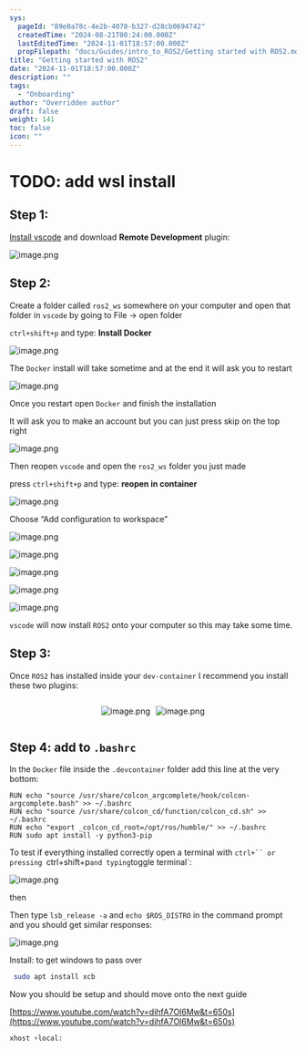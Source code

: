 ```yaml
---
sys:
  pageId: "89e0a78c-4e2b-4070-b327-d28cb0694742"
  createdTime: "2024-08-21T00:24:00.000Z"
  lastEditedTime: "2024-11-01T18:57:00.000Z"
  propFilepath: "docs/Guides/intro_to_ROS2/Getting started with ROS2.md"
title: "Getting started with ROS2"
date: "2024-11-01T18:57:00.000Z"
description: ""
tags:
  - "Onboarding"
author: "Overridden author"
draft: false
weight: 141
toc: false
icon: ""
---
```


# TODO: add wsl install

## Step 1:

[Install vscode](https://code.visualstudio.com/download) and download **Remote Development** plugin:

![image.png](https://prod-files-secure.s3.us-west-2.amazonaws.com/d518164a-d88e-44d1-a4ee-3adb3bd8bce0/efb52993-1881-4a40-b95e-6f020334f022/image.png?X-Amz-Algorithm=AWS4-HMAC-SHA256&X-Amz-Content-Sha256=UNSIGNED-PAYLOAD&X-Amz-Credential=ASIAZI2LB4665WMW6F5C%2F20250131%2Fus-west-2%2Fs3%2Faws4_request&X-Amz-Date=20250131T110104Z&X-Amz-Expires=3600&X-Amz-Security-Token=IQoJb3JpZ2luX2VjELP%2F%2F%2F%2F%2F%2F%2F%2F%2F%2FwEaCXVzLXdlc3QtMiJHMEUCIQCAxiQ13vcP8n0NGVLJv7Q688Yoyp2h9RQaJyo7lEZVjwIgO1L7WAVADGAMlsYcCtuE4%2BchSgORpp8YUvfOm8nvIh0qiAQIvP%2F%2F%2F%2F%2F%2F%2F%2F%2F%2FARAAGgw2Mzc0MjMxODM4MDUiDN5c8dw9z%2BTfvPEVASrcA6MxrRFTstadoJ03zv41hVzcnsKgCZWVjCfNTI8c7DodiyzgS4q7dw2oQLnSA%2BEIeJLeYu5Xxu%2BQM861oAV7TtG64Af3uyDUgosMIGd84ofhLzPcqY4Kewo%2B87%2B7Ujwl3QqZblOiY3brxzp6a33QDsUODMP8HKihpX%2BfdCrAXm6rhe8SQfLHXVALXZnd1DgdvJJX9kLXvNRYFZ%2BQvmnBrq%2BBpbsTDmZ11QCrUbV9NOzHoSjCR8vyvE5hKyXfpbSMipv3staFOwTh9L5EaNPTsqvUh%2BWXQ3GJwJMH2zYRIEePEoH6icgo2AcFWF4tN6NW9wkGn3C2sYVYy7YwUaNPWwwlPK8x9QdrBGp1350%2BjAA4iJLmPzPbke8qO9hSD5%2BHyvLMedbQSfQ4QVgLU326yUV0H%2Ft4%2BkLnx9SIyPRz9tRLLTck1%2FGVr1gQvSOmyyGP4u22%2FZa2oMhPRKt%2FQfHJfE5TaO69D9bSKiAveJ33jwsOgladoFYlPdEFnE6eMI8HpmiA1HjCKtAxZTWi9VwUo6nYbWkuKljCP7%2BsWepqudB9LEKgmkfqorRj%2BHiTZ1KS4WVQ%2BC8HFt55yQzzv9zPRcq%2FLOraZEvQ5R81r0rEDDKRatIVgVrx1NxdviSBMJLZ8rwGOqUBSSRL3qvhE5mhr8dBb5E%2FiQ7aYVazOz10m4XNDjuTT2vZhjgYptBbpsYS8Ysag41plT5xzSI31AkdH3qC81BrJPP1Iqso7l2JxpXqqEyXXhxr3iS563TfwpJBjhbE3%2FZ6vaEDvZwlPFQNpDe9itmxBwAoME0gR1B2E9xhIF4YWa%2FGWKtmbnIeU%2FEf%2FCnfFWVeKstnZlBIuPkVUHk3%2BwJWue6T%2BPz2&X-Amz-Signature=990c694f41c40eddbec771468243de61fb67f982bc60205fa8a9fdcc957d64f3&X-Amz-SignedHeaders=host&x-id=GetObject)

## Step 2:

Create a folder called `ros2_ws` somewhere on your computer and open that folder in `vscode` by going to File → open folder 

`ctrl+shift+p` and type: **Install Docker**

![image.png](https://prod-files-secure.s3.us-west-2.amazonaws.com/d518164a-d88e-44d1-a4ee-3adb3bd8bce0/2269dc0e-1cd5-47ff-bceb-c04ad9b2eab0/image.png?X-Amz-Algorithm=AWS4-HMAC-SHA256&X-Amz-Content-Sha256=UNSIGNED-PAYLOAD&X-Amz-Credential=ASIAZI2LB4665WMW6F5C%2F20250131%2Fus-west-2%2Fs3%2Faws4_request&X-Amz-Date=20250131T110104Z&X-Amz-Expires=3600&X-Amz-Security-Token=IQoJb3JpZ2luX2VjELP%2F%2F%2F%2F%2F%2F%2F%2F%2F%2FwEaCXVzLXdlc3QtMiJHMEUCIQCAxiQ13vcP8n0NGVLJv7Q688Yoyp2h9RQaJyo7lEZVjwIgO1L7WAVADGAMlsYcCtuE4%2BchSgORpp8YUvfOm8nvIh0qiAQIvP%2F%2F%2F%2F%2F%2F%2F%2F%2F%2FARAAGgw2Mzc0MjMxODM4MDUiDN5c8dw9z%2BTfvPEVASrcA6MxrRFTstadoJ03zv41hVzcnsKgCZWVjCfNTI8c7DodiyzgS4q7dw2oQLnSA%2BEIeJLeYu5Xxu%2BQM861oAV7TtG64Af3uyDUgosMIGd84ofhLzPcqY4Kewo%2B87%2B7Ujwl3QqZblOiY3brxzp6a33QDsUODMP8HKihpX%2BfdCrAXm6rhe8SQfLHXVALXZnd1DgdvJJX9kLXvNRYFZ%2BQvmnBrq%2BBpbsTDmZ11QCrUbV9NOzHoSjCR8vyvE5hKyXfpbSMipv3staFOwTh9L5EaNPTsqvUh%2BWXQ3GJwJMH2zYRIEePEoH6icgo2AcFWF4tN6NW9wkGn3C2sYVYy7YwUaNPWwwlPK8x9QdrBGp1350%2BjAA4iJLmPzPbke8qO9hSD5%2BHyvLMedbQSfQ4QVgLU326yUV0H%2Ft4%2BkLnx9SIyPRz9tRLLTck1%2FGVr1gQvSOmyyGP4u22%2FZa2oMhPRKt%2FQfHJfE5TaO69D9bSKiAveJ33jwsOgladoFYlPdEFnE6eMI8HpmiA1HjCKtAxZTWi9VwUo6nYbWkuKljCP7%2BsWepqudB9LEKgmkfqorRj%2BHiTZ1KS4WVQ%2BC8HFt55yQzzv9zPRcq%2FLOraZEvQ5R81r0rEDDKRatIVgVrx1NxdviSBMJLZ8rwGOqUBSSRL3qvhE5mhr8dBb5E%2FiQ7aYVazOz10m4XNDjuTT2vZhjgYptBbpsYS8Ysag41plT5xzSI31AkdH3qC81BrJPP1Iqso7l2JxpXqqEyXXhxr3iS563TfwpJBjhbE3%2FZ6vaEDvZwlPFQNpDe9itmxBwAoME0gR1B2E9xhIF4YWa%2FGWKtmbnIeU%2FEf%2FCnfFWVeKstnZlBIuPkVUHk3%2BwJWue6T%2BPz2&X-Amz-Signature=f6fde864abd89a676cc2736f0f27c3d77e5f2be2273637032936be0464632bcc&X-Amz-SignedHeaders=host&x-id=GetObject)

The `Docker` install will take sometime and at the end it will ask you to restart

![image.png](https://prod-files-secure.s3.us-west-2.amazonaws.com/d518164a-d88e-44d1-a4ee-3adb3bd8bce0/ed233f78-be33-4b1f-b89c-9c346c0e961e/image.png?X-Amz-Algorithm=AWS4-HMAC-SHA256&X-Amz-Content-Sha256=UNSIGNED-PAYLOAD&X-Amz-Credential=ASIAZI2LB4665WMW6F5C%2F20250131%2Fus-west-2%2Fs3%2Faws4_request&X-Amz-Date=20250131T110104Z&X-Amz-Expires=3600&X-Amz-Security-Token=IQoJb3JpZ2luX2VjELP%2F%2F%2F%2F%2F%2F%2F%2F%2F%2FwEaCXVzLXdlc3QtMiJHMEUCIQCAxiQ13vcP8n0NGVLJv7Q688Yoyp2h9RQaJyo7lEZVjwIgO1L7WAVADGAMlsYcCtuE4%2BchSgORpp8YUvfOm8nvIh0qiAQIvP%2F%2F%2F%2F%2F%2F%2F%2F%2F%2FARAAGgw2Mzc0MjMxODM4MDUiDN5c8dw9z%2BTfvPEVASrcA6MxrRFTstadoJ03zv41hVzcnsKgCZWVjCfNTI8c7DodiyzgS4q7dw2oQLnSA%2BEIeJLeYu5Xxu%2BQM861oAV7TtG64Af3uyDUgosMIGd84ofhLzPcqY4Kewo%2B87%2B7Ujwl3QqZblOiY3brxzp6a33QDsUODMP8HKihpX%2BfdCrAXm6rhe8SQfLHXVALXZnd1DgdvJJX9kLXvNRYFZ%2BQvmnBrq%2BBpbsTDmZ11QCrUbV9NOzHoSjCR8vyvE5hKyXfpbSMipv3staFOwTh9L5EaNPTsqvUh%2BWXQ3GJwJMH2zYRIEePEoH6icgo2AcFWF4tN6NW9wkGn3C2sYVYy7YwUaNPWwwlPK8x9QdrBGp1350%2BjAA4iJLmPzPbke8qO9hSD5%2BHyvLMedbQSfQ4QVgLU326yUV0H%2Ft4%2BkLnx9SIyPRz9tRLLTck1%2FGVr1gQvSOmyyGP4u22%2FZa2oMhPRKt%2FQfHJfE5TaO69D9bSKiAveJ33jwsOgladoFYlPdEFnE6eMI8HpmiA1HjCKtAxZTWi9VwUo6nYbWkuKljCP7%2BsWepqudB9LEKgmkfqorRj%2BHiTZ1KS4WVQ%2BC8HFt55yQzzv9zPRcq%2FLOraZEvQ5R81r0rEDDKRatIVgVrx1NxdviSBMJLZ8rwGOqUBSSRL3qvhE5mhr8dBb5E%2FiQ7aYVazOz10m4XNDjuTT2vZhjgYptBbpsYS8Ysag41plT5xzSI31AkdH3qC81BrJPP1Iqso7l2JxpXqqEyXXhxr3iS563TfwpJBjhbE3%2FZ6vaEDvZwlPFQNpDe9itmxBwAoME0gR1B2E9xhIF4YWa%2FGWKtmbnIeU%2FEf%2FCnfFWVeKstnZlBIuPkVUHk3%2BwJWue6T%2BPz2&X-Amz-Signature=e344cde7813587ec7677ccc14516d1ff54567f9ae5d8da095643b176f278f563&X-Amz-SignedHeaders=host&x-id=GetObject)

Once you restart open `Docker` and finish the installation

It will ask you to make an account but you can just press skip on the top right

![image.png](https://prod-files-secure.s3.us-west-2.amazonaws.com/d518164a-d88e-44d1-a4ee-3adb3bd8bce0/21010ad9-1659-4fd9-9f59-9932a09b2a3d/image.png?X-Amz-Algorithm=AWS4-HMAC-SHA256&X-Amz-Content-Sha256=UNSIGNED-PAYLOAD&X-Amz-Credential=ASIAZI2LB4665WMW6F5C%2F20250131%2Fus-west-2%2Fs3%2Faws4_request&X-Amz-Date=20250131T110104Z&X-Amz-Expires=3600&X-Amz-Security-Token=IQoJb3JpZ2luX2VjELP%2F%2F%2F%2F%2F%2F%2F%2F%2F%2FwEaCXVzLXdlc3QtMiJHMEUCIQCAxiQ13vcP8n0NGVLJv7Q688Yoyp2h9RQaJyo7lEZVjwIgO1L7WAVADGAMlsYcCtuE4%2BchSgORpp8YUvfOm8nvIh0qiAQIvP%2F%2F%2F%2F%2F%2F%2F%2F%2F%2FARAAGgw2Mzc0MjMxODM4MDUiDN5c8dw9z%2BTfvPEVASrcA6MxrRFTstadoJ03zv41hVzcnsKgCZWVjCfNTI8c7DodiyzgS4q7dw2oQLnSA%2BEIeJLeYu5Xxu%2BQM861oAV7TtG64Af3uyDUgosMIGd84ofhLzPcqY4Kewo%2B87%2B7Ujwl3QqZblOiY3brxzp6a33QDsUODMP8HKihpX%2BfdCrAXm6rhe8SQfLHXVALXZnd1DgdvJJX9kLXvNRYFZ%2BQvmnBrq%2BBpbsTDmZ11QCrUbV9NOzHoSjCR8vyvE5hKyXfpbSMipv3staFOwTh9L5EaNPTsqvUh%2BWXQ3GJwJMH2zYRIEePEoH6icgo2AcFWF4tN6NW9wkGn3C2sYVYy7YwUaNPWwwlPK8x9QdrBGp1350%2BjAA4iJLmPzPbke8qO9hSD5%2BHyvLMedbQSfQ4QVgLU326yUV0H%2Ft4%2BkLnx9SIyPRz9tRLLTck1%2FGVr1gQvSOmyyGP4u22%2FZa2oMhPRKt%2FQfHJfE5TaO69D9bSKiAveJ33jwsOgladoFYlPdEFnE6eMI8HpmiA1HjCKtAxZTWi9VwUo6nYbWkuKljCP7%2BsWepqudB9LEKgmkfqorRj%2BHiTZ1KS4WVQ%2BC8HFt55yQzzv9zPRcq%2FLOraZEvQ5R81r0rEDDKRatIVgVrx1NxdviSBMJLZ8rwGOqUBSSRL3qvhE5mhr8dBb5E%2FiQ7aYVazOz10m4XNDjuTT2vZhjgYptBbpsYS8Ysag41plT5xzSI31AkdH3qC81BrJPP1Iqso7l2JxpXqqEyXXhxr3iS563TfwpJBjhbE3%2FZ6vaEDvZwlPFQNpDe9itmxBwAoME0gR1B2E9xhIF4YWa%2FGWKtmbnIeU%2FEf%2FCnfFWVeKstnZlBIuPkVUHk3%2BwJWue6T%2BPz2&X-Amz-Signature=f811a12fde1c1a71310033dda9297b71ec6a00dd97d62467e04b70f26bdecfcf&X-Amz-SignedHeaders=host&x-id=GetObject)

Then reopen `vscode` and open the `ros2_ws` folder you just made

press `ctrl+shift+p` and type: **reopen in container**

![image.png](https://prod-files-secure.s3.us-west-2.amazonaws.com/d518164a-d88e-44d1-a4ee-3adb3bd8bce0/4e93b8c2-41ad-488c-8095-c74205196118/image.png?X-Amz-Algorithm=AWS4-HMAC-SHA256&X-Amz-Content-Sha256=UNSIGNED-PAYLOAD&X-Amz-Credential=ASIAZI2LB4665WMW6F5C%2F20250131%2Fus-west-2%2Fs3%2Faws4_request&X-Amz-Date=20250131T110104Z&X-Amz-Expires=3600&X-Amz-Security-Token=IQoJb3JpZ2luX2VjELP%2F%2F%2F%2F%2F%2F%2F%2F%2F%2FwEaCXVzLXdlc3QtMiJHMEUCIQCAxiQ13vcP8n0NGVLJv7Q688Yoyp2h9RQaJyo7lEZVjwIgO1L7WAVADGAMlsYcCtuE4%2BchSgORpp8YUvfOm8nvIh0qiAQIvP%2F%2F%2F%2F%2F%2F%2F%2F%2F%2FARAAGgw2Mzc0MjMxODM4MDUiDN5c8dw9z%2BTfvPEVASrcA6MxrRFTstadoJ03zv41hVzcnsKgCZWVjCfNTI8c7DodiyzgS4q7dw2oQLnSA%2BEIeJLeYu5Xxu%2BQM861oAV7TtG64Af3uyDUgosMIGd84ofhLzPcqY4Kewo%2B87%2B7Ujwl3QqZblOiY3brxzp6a33QDsUODMP8HKihpX%2BfdCrAXm6rhe8SQfLHXVALXZnd1DgdvJJX9kLXvNRYFZ%2BQvmnBrq%2BBpbsTDmZ11QCrUbV9NOzHoSjCR8vyvE5hKyXfpbSMipv3staFOwTh9L5EaNPTsqvUh%2BWXQ3GJwJMH2zYRIEePEoH6icgo2AcFWF4tN6NW9wkGn3C2sYVYy7YwUaNPWwwlPK8x9QdrBGp1350%2BjAA4iJLmPzPbke8qO9hSD5%2BHyvLMedbQSfQ4QVgLU326yUV0H%2Ft4%2BkLnx9SIyPRz9tRLLTck1%2FGVr1gQvSOmyyGP4u22%2FZa2oMhPRKt%2FQfHJfE5TaO69D9bSKiAveJ33jwsOgladoFYlPdEFnE6eMI8HpmiA1HjCKtAxZTWi9VwUo6nYbWkuKljCP7%2BsWepqudB9LEKgmkfqorRj%2BHiTZ1KS4WVQ%2BC8HFt55yQzzv9zPRcq%2FLOraZEvQ5R81r0rEDDKRatIVgVrx1NxdviSBMJLZ8rwGOqUBSSRL3qvhE5mhr8dBb5E%2FiQ7aYVazOz10m4XNDjuTT2vZhjgYptBbpsYS8Ysag41plT5xzSI31AkdH3qC81BrJPP1Iqso7l2JxpXqqEyXXhxr3iS563TfwpJBjhbE3%2FZ6vaEDvZwlPFQNpDe9itmxBwAoME0gR1B2E9xhIF4YWa%2FGWKtmbnIeU%2FEf%2FCnfFWVeKstnZlBIuPkVUHk3%2BwJWue6T%2BPz2&X-Amz-Signature=6870197b4e929abe2577fd06249467959aac4e3780c3584a3ce2b25ef2f187ec&X-Amz-SignedHeaders=host&x-id=GetObject)

Choose “Add configuration to workspace”

![image.png](https://prod-files-secure.s3.us-west-2.amazonaws.com/d518164a-d88e-44d1-a4ee-3adb3bd8bce0/9560b282-5060-4989-ba37-97e7b2c22476/image.png?X-Amz-Algorithm=AWS4-HMAC-SHA256&X-Amz-Content-Sha256=UNSIGNED-PAYLOAD&X-Amz-Credential=ASIAZI2LB4665WMW6F5C%2F20250131%2Fus-west-2%2Fs3%2Faws4_request&X-Amz-Date=20250131T110104Z&X-Amz-Expires=3600&X-Amz-Security-Token=IQoJb3JpZ2luX2VjELP%2F%2F%2F%2F%2F%2F%2F%2F%2F%2FwEaCXVzLXdlc3QtMiJHMEUCIQCAxiQ13vcP8n0NGVLJv7Q688Yoyp2h9RQaJyo7lEZVjwIgO1L7WAVADGAMlsYcCtuE4%2BchSgORpp8YUvfOm8nvIh0qiAQIvP%2F%2F%2F%2F%2F%2F%2F%2F%2F%2FARAAGgw2Mzc0MjMxODM4MDUiDN5c8dw9z%2BTfvPEVASrcA6MxrRFTstadoJ03zv41hVzcnsKgCZWVjCfNTI8c7DodiyzgS4q7dw2oQLnSA%2BEIeJLeYu5Xxu%2BQM861oAV7TtG64Af3uyDUgosMIGd84ofhLzPcqY4Kewo%2B87%2B7Ujwl3QqZblOiY3brxzp6a33QDsUODMP8HKihpX%2BfdCrAXm6rhe8SQfLHXVALXZnd1DgdvJJX9kLXvNRYFZ%2BQvmnBrq%2BBpbsTDmZ11QCrUbV9NOzHoSjCR8vyvE5hKyXfpbSMipv3staFOwTh9L5EaNPTsqvUh%2BWXQ3GJwJMH2zYRIEePEoH6icgo2AcFWF4tN6NW9wkGn3C2sYVYy7YwUaNPWwwlPK8x9QdrBGp1350%2BjAA4iJLmPzPbke8qO9hSD5%2BHyvLMedbQSfQ4QVgLU326yUV0H%2Ft4%2BkLnx9SIyPRz9tRLLTck1%2FGVr1gQvSOmyyGP4u22%2FZa2oMhPRKt%2FQfHJfE5TaO69D9bSKiAveJ33jwsOgladoFYlPdEFnE6eMI8HpmiA1HjCKtAxZTWi9VwUo6nYbWkuKljCP7%2BsWepqudB9LEKgmkfqorRj%2BHiTZ1KS4WVQ%2BC8HFt55yQzzv9zPRcq%2FLOraZEvQ5R81r0rEDDKRatIVgVrx1NxdviSBMJLZ8rwGOqUBSSRL3qvhE5mhr8dBb5E%2FiQ7aYVazOz10m4XNDjuTT2vZhjgYptBbpsYS8Ysag41plT5xzSI31AkdH3qC81BrJPP1Iqso7l2JxpXqqEyXXhxr3iS563TfwpJBjhbE3%2FZ6vaEDvZwlPFQNpDe9itmxBwAoME0gR1B2E9xhIF4YWa%2FGWKtmbnIeU%2FEf%2FCnfFWVeKstnZlBIuPkVUHk3%2BwJWue6T%2BPz2&X-Amz-Signature=6ac407ce73baa2a2afe8458c980ff16b70f388433cab3f24aa4786435e4effc0&X-Amz-SignedHeaders=host&x-id=GetObject)

![image.png](https://prod-files-secure.s3.us-west-2.amazonaws.com/d518164a-d88e-44d1-a4ee-3adb3bd8bce0/2ee63f81-886b-48e8-a553-dc6e5eac99e4/image.png?X-Amz-Algorithm=AWS4-HMAC-SHA256&X-Amz-Content-Sha256=UNSIGNED-PAYLOAD&X-Amz-Credential=ASIAZI2LB4665WMW6F5C%2F20250131%2Fus-west-2%2Fs3%2Faws4_request&X-Amz-Date=20250131T110104Z&X-Amz-Expires=3600&X-Amz-Security-Token=IQoJb3JpZ2luX2VjELP%2F%2F%2F%2F%2F%2F%2F%2F%2F%2FwEaCXVzLXdlc3QtMiJHMEUCIQCAxiQ13vcP8n0NGVLJv7Q688Yoyp2h9RQaJyo7lEZVjwIgO1L7WAVADGAMlsYcCtuE4%2BchSgORpp8YUvfOm8nvIh0qiAQIvP%2F%2F%2F%2F%2F%2F%2F%2F%2F%2FARAAGgw2Mzc0MjMxODM4MDUiDN5c8dw9z%2BTfvPEVASrcA6MxrRFTstadoJ03zv41hVzcnsKgCZWVjCfNTI8c7DodiyzgS4q7dw2oQLnSA%2BEIeJLeYu5Xxu%2BQM861oAV7TtG64Af3uyDUgosMIGd84ofhLzPcqY4Kewo%2B87%2B7Ujwl3QqZblOiY3brxzp6a33QDsUODMP8HKihpX%2BfdCrAXm6rhe8SQfLHXVALXZnd1DgdvJJX9kLXvNRYFZ%2BQvmnBrq%2BBpbsTDmZ11QCrUbV9NOzHoSjCR8vyvE5hKyXfpbSMipv3staFOwTh9L5EaNPTsqvUh%2BWXQ3GJwJMH2zYRIEePEoH6icgo2AcFWF4tN6NW9wkGn3C2sYVYy7YwUaNPWwwlPK8x9QdrBGp1350%2BjAA4iJLmPzPbke8qO9hSD5%2BHyvLMedbQSfQ4QVgLU326yUV0H%2Ft4%2BkLnx9SIyPRz9tRLLTck1%2FGVr1gQvSOmyyGP4u22%2FZa2oMhPRKt%2FQfHJfE5TaO69D9bSKiAveJ33jwsOgladoFYlPdEFnE6eMI8HpmiA1HjCKtAxZTWi9VwUo6nYbWkuKljCP7%2BsWepqudB9LEKgmkfqorRj%2BHiTZ1KS4WVQ%2BC8HFt55yQzzv9zPRcq%2FLOraZEvQ5R81r0rEDDKRatIVgVrx1NxdviSBMJLZ8rwGOqUBSSRL3qvhE5mhr8dBb5E%2FiQ7aYVazOz10m4XNDjuTT2vZhjgYptBbpsYS8Ysag41plT5xzSI31AkdH3qC81BrJPP1Iqso7l2JxpXqqEyXXhxr3iS563TfwpJBjhbE3%2FZ6vaEDvZwlPFQNpDe9itmxBwAoME0gR1B2E9xhIF4YWa%2FGWKtmbnIeU%2FEf%2FCnfFWVeKstnZlBIuPkVUHk3%2BwJWue6T%2BPz2&X-Amz-Signature=725a65aa742d050438108da0e9b14416633c338c6678b2e76e50c6675527cb07&X-Amz-SignedHeaders=host&x-id=GetObject)

![image.png](https://prod-files-secure.s3.us-west-2.amazonaws.com/d518164a-d88e-44d1-a4ee-3adb3bd8bce0/ae1580b2-b048-407e-aed9-b584224a7a04/image.png?X-Amz-Algorithm=AWS4-HMAC-SHA256&X-Amz-Content-Sha256=UNSIGNED-PAYLOAD&X-Amz-Credential=ASIAZI2LB4665WMW6F5C%2F20250131%2Fus-west-2%2Fs3%2Faws4_request&X-Amz-Date=20250131T110104Z&X-Amz-Expires=3600&X-Amz-Security-Token=IQoJb3JpZ2luX2VjELP%2F%2F%2F%2F%2F%2F%2F%2F%2F%2FwEaCXVzLXdlc3QtMiJHMEUCIQCAxiQ13vcP8n0NGVLJv7Q688Yoyp2h9RQaJyo7lEZVjwIgO1L7WAVADGAMlsYcCtuE4%2BchSgORpp8YUvfOm8nvIh0qiAQIvP%2F%2F%2F%2F%2F%2F%2F%2F%2F%2FARAAGgw2Mzc0MjMxODM4MDUiDN5c8dw9z%2BTfvPEVASrcA6MxrRFTstadoJ03zv41hVzcnsKgCZWVjCfNTI8c7DodiyzgS4q7dw2oQLnSA%2BEIeJLeYu5Xxu%2BQM861oAV7TtG64Af3uyDUgosMIGd84ofhLzPcqY4Kewo%2B87%2B7Ujwl3QqZblOiY3brxzp6a33QDsUODMP8HKihpX%2BfdCrAXm6rhe8SQfLHXVALXZnd1DgdvJJX9kLXvNRYFZ%2BQvmnBrq%2BBpbsTDmZ11QCrUbV9NOzHoSjCR8vyvE5hKyXfpbSMipv3staFOwTh9L5EaNPTsqvUh%2BWXQ3GJwJMH2zYRIEePEoH6icgo2AcFWF4tN6NW9wkGn3C2sYVYy7YwUaNPWwwlPK8x9QdrBGp1350%2BjAA4iJLmPzPbke8qO9hSD5%2BHyvLMedbQSfQ4QVgLU326yUV0H%2Ft4%2BkLnx9SIyPRz9tRLLTck1%2FGVr1gQvSOmyyGP4u22%2FZa2oMhPRKt%2FQfHJfE5TaO69D9bSKiAveJ33jwsOgladoFYlPdEFnE6eMI8HpmiA1HjCKtAxZTWi9VwUo6nYbWkuKljCP7%2BsWepqudB9LEKgmkfqorRj%2BHiTZ1KS4WVQ%2BC8HFt55yQzzv9zPRcq%2FLOraZEvQ5R81r0rEDDKRatIVgVrx1NxdviSBMJLZ8rwGOqUBSSRL3qvhE5mhr8dBb5E%2FiQ7aYVazOz10m4XNDjuTT2vZhjgYptBbpsYS8Ysag41plT5xzSI31AkdH3qC81BrJPP1Iqso7l2JxpXqqEyXXhxr3iS563TfwpJBjhbE3%2FZ6vaEDvZwlPFQNpDe9itmxBwAoME0gR1B2E9xhIF4YWa%2FGWKtmbnIeU%2FEf%2FCnfFWVeKstnZlBIuPkVUHk3%2BwJWue6T%2BPz2&X-Amz-Signature=810c97fa609cb956221c4534dd9a07a0e6e4b8e18c5a86e08d7c80adcf26204c&X-Amz-SignedHeaders=host&x-id=GetObject)

![image.png](https://prod-files-secure.s3.us-west-2.amazonaws.com/d518164a-d88e-44d1-a4ee-3adb3bd8bce0/53255b28-f75e-430f-b9e3-c0ac8577e42b/image.png?X-Amz-Algorithm=AWS4-HMAC-SHA256&X-Amz-Content-Sha256=UNSIGNED-PAYLOAD&X-Amz-Credential=ASIAZI2LB4665WMW6F5C%2F20250131%2Fus-west-2%2Fs3%2Faws4_request&X-Amz-Date=20250131T110104Z&X-Amz-Expires=3600&X-Amz-Security-Token=IQoJb3JpZ2luX2VjELP%2F%2F%2F%2F%2F%2F%2F%2F%2F%2FwEaCXVzLXdlc3QtMiJHMEUCIQCAxiQ13vcP8n0NGVLJv7Q688Yoyp2h9RQaJyo7lEZVjwIgO1L7WAVADGAMlsYcCtuE4%2BchSgORpp8YUvfOm8nvIh0qiAQIvP%2F%2F%2F%2F%2F%2F%2F%2F%2F%2FARAAGgw2Mzc0MjMxODM4MDUiDN5c8dw9z%2BTfvPEVASrcA6MxrRFTstadoJ03zv41hVzcnsKgCZWVjCfNTI8c7DodiyzgS4q7dw2oQLnSA%2BEIeJLeYu5Xxu%2BQM861oAV7TtG64Af3uyDUgosMIGd84ofhLzPcqY4Kewo%2B87%2B7Ujwl3QqZblOiY3brxzp6a33QDsUODMP8HKihpX%2BfdCrAXm6rhe8SQfLHXVALXZnd1DgdvJJX9kLXvNRYFZ%2BQvmnBrq%2BBpbsTDmZ11QCrUbV9NOzHoSjCR8vyvE5hKyXfpbSMipv3staFOwTh9L5EaNPTsqvUh%2BWXQ3GJwJMH2zYRIEePEoH6icgo2AcFWF4tN6NW9wkGn3C2sYVYy7YwUaNPWwwlPK8x9QdrBGp1350%2BjAA4iJLmPzPbke8qO9hSD5%2BHyvLMedbQSfQ4QVgLU326yUV0H%2Ft4%2BkLnx9SIyPRz9tRLLTck1%2FGVr1gQvSOmyyGP4u22%2FZa2oMhPRKt%2FQfHJfE5TaO69D9bSKiAveJ33jwsOgladoFYlPdEFnE6eMI8HpmiA1HjCKtAxZTWi9VwUo6nYbWkuKljCP7%2BsWepqudB9LEKgmkfqorRj%2BHiTZ1KS4WVQ%2BC8HFt55yQzzv9zPRcq%2FLOraZEvQ5R81r0rEDDKRatIVgVrx1NxdviSBMJLZ8rwGOqUBSSRL3qvhE5mhr8dBb5E%2FiQ7aYVazOz10m4XNDjuTT2vZhjgYptBbpsYS8Ysag41plT5xzSI31AkdH3qC81BrJPP1Iqso7l2JxpXqqEyXXhxr3iS563TfwpJBjhbE3%2FZ6vaEDvZwlPFQNpDe9itmxBwAoME0gR1B2E9xhIF4YWa%2FGWKtmbnIeU%2FEf%2FCnfFWVeKstnZlBIuPkVUHk3%2BwJWue6T%2BPz2&X-Amz-Signature=41401d94b0788eda0f9bfbdebb5e49add0a1ce8bd3b6e027df8a67381a8cb353&X-Amz-SignedHeaders=host&x-id=GetObject)

![image.png](https://prod-files-secure.s3.us-west-2.amazonaws.com/d518164a-d88e-44d1-a4ee-3adb3bd8bce0/7c562767-5af9-4ffb-97d1-327bcdf4ee00/image.png?X-Amz-Algorithm=AWS4-HMAC-SHA256&X-Amz-Content-Sha256=UNSIGNED-PAYLOAD&X-Amz-Credential=ASIAZI2LB4665WMW6F5C%2F20250131%2Fus-west-2%2Fs3%2Faws4_request&X-Amz-Date=20250131T110104Z&X-Amz-Expires=3600&X-Amz-Security-Token=IQoJb3JpZ2luX2VjELP%2F%2F%2F%2F%2F%2F%2F%2F%2F%2FwEaCXVzLXdlc3QtMiJHMEUCIQCAxiQ13vcP8n0NGVLJv7Q688Yoyp2h9RQaJyo7lEZVjwIgO1L7WAVADGAMlsYcCtuE4%2BchSgORpp8YUvfOm8nvIh0qiAQIvP%2F%2F%2F%2F%2F%2F%2F%2F%2F%2FARAAGgw2Mzc0MjMxODM4MDUiDN5c8dw9z%2BTfvPEVASrcA6MxrRFTstadoJ03zv41hVzcnsKgCZWVjCfNTI8c7DodiyzgS4q7dw2oQLnSA%2BEIeJLeYu5Xxu%2BQM861oAV7TtG64Af3uyDUgosMIGd84ofhLzPcqY4Kewo%2B87%2B7Ujwl3QqZblOiY3brxzp6a33QDsUODMP8HKihpX%2BfdCrAXm6rhe8SQfLHXVALXZnd1DgdvJJX9kLXvNRYFZ%2BQvmnBrq%2BBpbsTDmZ11QCrUbV9NOzHoSjCR8vyvE5hKyXfpbSMipv3staFOwTh9L5EaNPTsqvUh%2BWXQ3GJwJMH2zYRIEePEoH6icgo2AcFWF4tN6NW9wkGn3C2sYVYy7YwUaNPWwwlPK8x9QdrBGp1350%2BjAA4iJLmPzPbke8qO9hSD5%2BHyvLMedbQSfQ4QVgLU326yUV0H%2Ft4%2BkLnx9SIyPRz9tRLLTck1%2FGVr1gQvSOmyyGP4u22%2FZa2oMhPRKt%2FQfHJfE5TaO69D9bSKiAveJ33jwsOgladoFYlPdEFnE6eMI8HpmiA1HjCKtAxZTWi9VwUo6nYbWkuKljCP7%2BsWepqudB9LEKgmkfqorRj%2BHiTZ1KS4WVQ%2BC8HFt55yQzzv9zPRcq%2FLOraZEvQ5R81r0rEDDKRatIVgVrx1NxdviSBMJLZ8rwGOqUBSSRL3qvhE5mhr8dBb5E%2FiQ7aYVazOz10m4XNDjuTT2vZhjgYptBbpsYS8Ysag41plT5xzSI31AkdH3qC81BrJPP1Iqso7l2JxpXqqEyXXhxr3iS563TfwpJBjhbE3%2FZ6vaEDvZwlPFQNpDe9itmxBwAoME0gR1B2E9xhIF4YWa%2FGWKtmbnIeU%2FEf%2FCnfFWVeKstnZlBIuPkVUHk3%2BwJWue6T%2BPz2&X-Amz-Signature=2649cd5b5495444d3afebb37f96a33d63f7a4163418f6e4bc0a155a451d2f2d8&X-Amz-SignedHeaders=host&x-id=GetObject)

`vscode` will now install `ROS2` onto your computer so this may take some time.

## Step 3:

Once `ROS2` has installed inside your `dev-container` I recommend you install these two plugins:

<div style="display: flex;flex-direction: row; column-gap:10px; max-width: 630px;justify-content: center;">
<div>

![image.png](https://prod-files-secure.s3.us-west-2.amazonaws.com/d518164a-d88e-44d1-a4ee-3adb3bd8bce0/3fc3d550-5a54-4ba1-ba6b-faa01cdb7369/image.png?X-Amz-Algorithm=AWS4-HMAC-SHA256&X-Amz-Content-Sha256=UNSIGNED-PAYLOAD&X-Amz-Credential=ASIAZI2LB4667TNPGHG2%2F20250131%2Fus-west-2%2Fs3%2Faws4_request&X-Amz-Date=20250131T110107Z&X-Amz-Expires=3600&X-Amz-Security-Token=IQoJb3JpZ2luX2VjELP%2F%2F%2F%2F%2F%2F%2F%2F%2F%2FwEaCXVzLXdlc3QtMiJHMEUCIQCL0elpbv92AiAYBLJvdOQKtHTKFgaBp03dviuZi4rEEAIgPuYaqhK7jSDVaHPBCm%2FNi2ZJQ0wDLS1GI0IhEB78h8QqiAQIvP%2F%2F%2F%2F%2F%2F%2F%2F%2F%2FARAAGgw2Mzc0MjMxODM4MDUiDGLnxXpzmzmzpz%2FDFircA7OlOdKRurja9AiGeMR8EbC7I9H%2FNLuyfwtV%2F%2B79mHAfNXyawv79iEvr4fXhAgTz9eEkE2MkanL34%2FrMtzjnMZf%2Bn5fFyGLTCaKwXJLD6ynqdfDAxVjzUkOgZzDjWPegCijUTN3GKrc3VHfyoAfnAJny7ybm7y6rZznTUMj46foIdSg7dNJS1cipCgd2733VF0Q3mRLZmjOrd0I%2BamZ9uN1WAnWGYSo8VU1SfQ3sZwI%2FOdWthhHtIwZIQdd0dPhE1pBQjn%2FGKGRSfY9h5uLflEeqbaBLHy%2FUT%2B6L3LS1K3PbMTdTyUxMuIxo%2FGRGCjSZ7pBB7Yi7WJg6Z8Zx9Z7z2UsL9xEr6zUs0LgwVNd8Xn3TEPz%2Fd2Gx8%2FKcDSrMwVA3rZxunrzowTd3BXMAB1otVV%2BH7I%2FLV8wu%2Ba4drdzGSnnHzso9wYDGI16Z3xNE%2BA0Q57327T4Tx%2B4asl1zHhCwE%2B%2BkSNRsOrHQKWwIuRUBVREUt27nw9bC27vPHc91zWeO4zP9lauc7S%2B7cHQpbCmfYPjWEIxE7Gnvg628UtzMVN%2B%2BJslLbwm0QUH5bjYX%2BEQsa3SI9gHxtGjkT%2FdG4AfU%2Fig5tyiyKkPmdcqhDDik9tWrKA5lM2MiS9A9sxKNMM7Y8rwGOqUBKyG1wGdedRCXKxH4sFTARkPM%2Bmg8Q5cCJeVmP7OIudSfJVpG%2F57WNacb%2FMS8pBAXzX2Co0LFWOTWZ8hwiVE0F6kGmOGTxN6QHZ4RbsZT7zry9IGYXeloD0FSNk1WMo9fQp4cRuCh5lgF5OGBeTMKqqnmbpiWwwbsK%2BJ%2FIK3ld6fBOUS4cI%2B%2Ftt%2BuaBOt5JLBL05S1PvSuKMQSHnJR5y%2BMb0KH1Ee&X-Amz-Signature=cf525c5d0d3d741a7cf89032855bbcfe0ad5d860cc54dfd3e4dbf6c68179766a&X-Amz-SignedHeaders=host&x-id=GetObject)

</div>
<div>

![image.png](https://prod-files-secure.s3.us-west-2.amazonaws.com/d518164a-d88e-44d1-a4ee-3adb3bd8bce0/d994cc66-13c2-4093-a5a3-f84cf4601a82/image.png?X-Amz-Algorithm=AWS4-HMAC-SHA256&X-Amz-Content-Sha256=UNSIGNED-PAYLOAD&X-Amz-Credential=ASIAZI2LB466YGPYUFT4%2F20250131%2Fus-west-2%2Fs3%2Faws4_request&X-Amz-Date=20250131T110108Z&X-Amz-Expires=3600&X-Amz-Security-Token=IQoJb3JpZ2luX2VjELP%2F%2F%2F%2F%2F%2F%2F%2F%2F%2FwEaCXVzLXdlc3QtMiJHMEUCIBkyRQW%2BrOhQUfXIRaq3dYTYHjije25K%2BU91dg9T2qbDAiEA16mCHdAf8jdrQWWj5oEQUGESjFXnHJxBOMqWRyaTPUYqiAQIvP%2F%2F%2F%2F%2F%2F%2F%2F%2F%2FARAAGgw2Mzc0MjMxODM4MDUiDO08zLIY93QLzxFmvyrcAzAqp8An%2Fxwrx2w9uYEwjx2co0SCkbkyi95UscnuZvve%2FqN3gp9izQHZVnFGnDiqf2kvJDkZO7g4A2bAs8SlhpuHDApyPVTLG66pL%2BI54tQkDl0eS4P9dC5KDT9ALGueZ24xMZXDNBwfI1VqWkHieINcTGxhhzeFLS2YHB56Fm4%2BOtQjvrZrYQjqBgm%2BZx6mgr02X2zZcGq03ahluU12RsUFOdDYZXKVMZmfiZjLPuc3FCCGhvEc65qMNSd8UqAX46jNVg8%2BiUvRthgBjhTj8zvDGY9RE7r3TaKA4bLdz%2FQghMc9Wd6tDIcYOjPVI079ehq4V7un5HeHbJadaajn7ohtDp16%2BA0lGtWA2q1Iu1of4uoDtg1mlBZ4M9wBeI87lbmkcfGYg1W51ZBKd8isicJZH1v6GobQ7Wc3ygtPrULISWAr2KIPU1bqNxm%2F3dpDOrVqnvLtZTsPmr6qotC1bNTOGoXwK26tDg%2B4s219QKwui3GmkSVt7h%2F0aXNE%2BAoFgxPmDDmmE3dmABX5PV4ZuAHOeAtBxXPPnl7hE3LKQn4wX0VjTf82VM8TFUxs%2B0%2BGFwwoiHXCbSE5n0tFkuju0rwsh4Ra8lkSIZAWNhBgeThxWOdzf6Mylfb7iIEYMMnY8rwGOqUBusXTCMcw2C%2FAUNzAO4nhd3KDGkGEfpu1M75Jh1Wuwn4TJ291M4kfLg1LCiYZ00cfKqNmZ%2BQsvuok7b8Mvu4i%2BHcs6KxrlRNz%2FVzJD8LEreFnGvLU9P0DfLRdOzNiN0NX0SFyzvTnP%2BQtZ9SBGyxEBnDg%2Fc90NIo5e5hsvlv5zHO3FmvFEpAP8so69yGk%2FEq63vPGlXi9vOp1t%2B0MFqgTWTm32MnI&X-Amz-Signature=2a2a6225382ddf3f423a4f588474ed9852e7238e739590d8c519270d9653203c&X-Amz-SignedHeaders=host&x-id=GetObject)

</div>
</div>

## Step 4: add to `.bashrc`

In the `Docker` file inside the `.devcontainer` folder add this line at the very bottom: 

```docker
RUN echo "source /usr/share/colcon_argcomplete/hook/colcon-argcomplete.bash" >> ~/.bashrc
RUN echo "source /usr/share/colcon_cd/function/colcon_cd.sh" >> ~/.bashrc
RUN echo "export _colcon_cd_root=/opt/ros/humble/" >> ~/.bashrc
RUN sudo apt install -y python3-pip 
```

To test if everything installed correctly open a terminal with `ctrl+`` or pressing `ctrl+shift+p` and typing `toggle terminal`:

![image.png](https://prod-files-secure.s3.us-west-2.amazonaws.com/d518164a-d88e-44d1-a4ee-3adb3bd8bce0/6a4943d8-b04e-4c02-9a58-775f3384d1a5/image.png?X-Amz-Algorithm=AWS4-HMAC-SHA256&X-Amz-Content-Sha256=UNSIGNED-PAYLOAD&X-Amz-Credential=ASIAZI2LB4665WMW6F5C%2F20250131%2Fus-west-2%2Fs3%2Faws4_request&X-Amz-Date=20250131T110104Z&X-Amz-Expires=3600&X-Amz-Security-Token=IQoJb3JpZ2luX2VjELP%2F%2F%2F%2F%2F%2F%2F%2F%2F%2FwEaCXVzLXdlc3QtMiJHMEUCIQCAxiQ13vcP8n0NGVLJv7Q688Yoyp2h9RQaJyo7lEZVjwIgO1L7WAVADGAMlsYcCtuE4%2BchSgORpp8YUvfOm8nvIh0qiAQIvP%2F%2F%2F%2F%2F%2F%2F%2F%2F%2FARAAGgw2Mzc0MjMxODM4MDUiDN5c8dw9z%2BTfvPEVASrcA6MxrRFTstadoJ03zv41hVzcnsKgCZWVjCfNTI8c7DodiyzgS4q7dw2oQLnSA%2BEIeJLeYu5Xxu%2BQM861oAV7TtG64Af3uyDUgosMIGd84ofhLzPcqY4Kewo%2B87%2B7Ujwl3QqZblOiY3brxzp6a33QDsUODMP8HKihpX%2BfdCrAXm6rhe8SQfLHXVALXZnd1DgdvJJX9kLXvNRYFZ%2BQvmnBrq%2BBpbsTDmZ11QCrUbV9NOzHoSjCR8vyvE5hKyXfpbSMipv3staFOwTh9L5EaNPTsqvUh%2BWXQ3GJwJMH2zYRIEePEoH6icgo2AcFWF4tN6NW9wkGn3C2sYVYy7YwUaNPWwwlPK8x9QdrBGp1350%2BjAA4iJLmPzPbke8qO9hSD5%2BHyvLMedbQSfQ4QVgLU326yUV0H%2Ft4%2BkLnx9SIyPRz9tRLLTck1%2FGVr1gQvSOmyyGP4u22%2FZa2oMhPRKt%2FQfHJfE5TaO69D9bSKiAveJ33jwsOgladoFYlPdEFnE6eMI8HpmiA1HjCKtAxZTWi9VwUo6nYbWkuKljCP7%2BsWepqudB9LEKgmkfqorRj%2BHiTZ1KS4WVQ%2BC8HFt55yQzzv9zPRcq%2FLOraZEvQ5R81r0rEDDKRatIVgVrx1NxdviSBMJLZ8rwGOqUBSSRL3qvhE5mhr8dBb5E%2FiQ7aYVazOz10m4XNDjuTT2vZhjgYptBbpsYS8Ysag41plT5xzSI31AkdH3qC81BrJPP1Iqso7l2JxpXqqEyXXhxr3iS563TfwpJBjhbE3%2FZ6vaEDvZwlPFQNpDe9itmxBwAoME0gR1B2E9xhIF4YWa%2FGWKtmbnIeU%2FEf%2FCnfFWVeKstnZlBIuPkVUHk3%2BwJWue6T%2BPz2&X-Amz-Signature=fd58ad229aeeb1c76af310f172c6d7b88f6b23e623d4248f7680d2fb3fa21025&X-Amz-SignedHeaders=host&x-id=GetObject)

then 

Then type `lsb_release -a` and `echo $ROS_DISTRO` in the command prompt and you should get similar responses:

![image.png](https://prod-files-secure.s3.us-west-2.amazonaws.com/d518164a-d88e-44d1-a4ee-3adb3bd8bce0/3e635dec-a805-4e85-8b9e-d000e5b71a4e/image.png?X-Amz-Algorithm=AWS4-HMAC-SHA256&X-Amz-Content-Sha256=UNSIGNED-PAYLOAD&X-Amz-Credential=ASIAZI2LB4665WMW6F5C%2F20250131%2Fus-west-2%2Fs3%2Faws4_request&X-Amz-Date=20250131T110104Z&X-Amz-Expires=3600&X-Amz-Security-Token=IQoJb3JpZ2luX2VjELP%2F%2F%2F%2F%2F%2F%2F%2F%2F%2FwEaCXVzLXdlc3QtMiJHMEUCIQCAxiQ13vcP8n0NGVLJv7Q688Yoyp2h9RQaJyo7lEZVjwIgO1L7WAVADGAMlsYcCtuE4%2BchSgORpp8YUvfOm8nvIh0qiAQIvP%2F%2F%2F%2F%2F%2F%2F%2F%2F%2FARAAGgw2Mzc0MjMxODM4MDUiDN5c8dw9z%2BTfvPEVASrcA6MxrRFTstadoJ03zv41hVzcnsKgCZWVjCfNTI8c7DodiyzgS4q7dw2oQLnSA%2BEIeJLeYu5Xxu%2BQM861oAV7TtG64Af3uyDUgosMIGd84ofhLzPcqY4Kewo%2B87%2B7Ujwl3QqZblOiY3brxzp6a33QDsUODMP8HKihpX%2BfdCrAXm6rhe8SQfLHXVALXZnd1DgdvJJX9kLXvNRYFZ%2BQvmnBrq%2BBpbsTDmZ11QCrUbV9NOzHoSjCR8vyvE5hKyXfpbSMipv3staFOwTh9L5EaNPTsqvUh%2BWXQ3GJwJMH2zYRIEePEoH6icgo2AcFWF4tN6NW9wkGn3C2sYVYy7YwUaNPWwwlPK8x9QdrBGp1350%2BjAA4iJLmPzPbke8qO9hSD5%2BHyvLMedbQSfQ4QVgLU326yUV0H%2Ft4%2BkLnx9SIyPRz9tRLLTck1%2FGVr1gQvSOmyyGP4u22%2FZa2oMhPRKt%2FQfHJfE5TaO69D9bSKiAveJ33jwsOgladoFYlPdEFnE6eMI8HpmiA1HjCKtAxZTWi9VwUo6nYbWkuKljCP7%2BsWepqudB9LEKgmkfqorRj%2BHiTZ1KS4WVQ%2BC8HFt55yQzzv9zPRcq%2FLOraZEvQ5R81r0rEDDKRatIVgVrx1NxdviSBMJLZ8rwGOqUBSSRL3qvhE5mhr8dBb5E%2FiQ7aYVazOz10m4XNDjuTT2vZhjgYptBbpsYS8Ysag41plT5xzSI31AkdH3qC81BrJPP1Iqso7l2JxpXqqEyXXhxr3iS563TfwpJBjhbE3%2FZ6vaEDvZwlPFQNpDe9itmxBwAoME0gR1B2E9xhIF4YWa%2FGWKtmbnIeU%2FEf%2FCnfFWVeKstnZlBIuPkVUHk3%2BwJWue6T%2BPz2&X-Amz-Signature=884e4ad4a822f0b25757fa8926f4f27493b3ae85496aa6f80abb2bca97e7ac20&X-Amz-SignedHeaders=host&x-id=GetObject)

Install:  to get windows to pass over

```bash
 sudo apt install xcb
```

Now you should be setup and should move onto the next guide 

[https://www.youtube.com/watch?v=dihfA7Ol6Mw&t=650s](https://www.youtube.com/watch?v=dihfA7Ol6Mw&t=650s)

```python
xhost +local:
```
